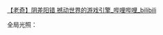 [【老奇】阴差阳错 撼动世界的游戏引擎\_哔哩哔哩\_bilibili](https://www.bilibili.com/video/BV1Hk4y1q7Rz/?spm_id_from=333.337.search-card.all.click&vd_source=f8bf73f9a2b495eaf6f8446fa6016bc7)

全局光照：
